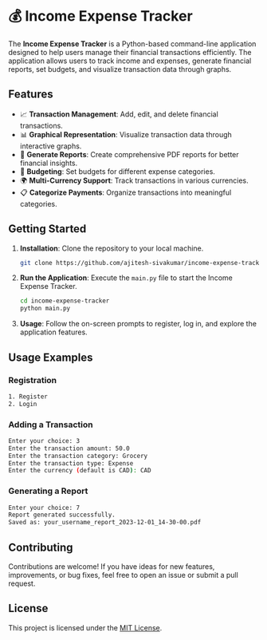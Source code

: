 
# 💰 Income Expense Tracker

The **Income Expense Tracker** is a Python-based command-line application designed to help users manage their financial transactions efficiently. The application allows users to track income and expenses, generate financial reports, set budgets, and visualize transaction data through graphs.

## Features

- 📈 **Transaction Management**: Add, edit, and delete financial transactions.
- 📊 **Graphical Representation**: Visualize transaction data through interactive graphs.
- 📄 **Generate Reports**: Create comprehensive PDF reports for better financial insights.
- 💼 **Budgeting**: Set budgets for different expense categories.
- 🌍 **Multi-Currency Support**: Track transactions in various currencies.
- 📋 **Categorize Payments**: Organize transactions into meaningful categories.

## Getting Started

1. **Installation**: Clone the repository to your local machine.

    ```bash
    git clone https://github.com/ajitesh-sivakumar/income-expense-tracker.git
    ```

2. **Run the Application**: Execute the `main.py` file to start the Income Expense Tracker.

    ```bash
    cd income-expense-tracker
    python main.py
    ```

3. **Usage**: Follow the on-screen prompts to register, log in, and explore the application features.

## Usage Examples

### Registration

```bash
1. Register
2. Login
```

### Adding a Transaction
```bash
Enter your choice: 3 
Enter the transaction amount: 50.0 
Enter the transaction category: Grocery 
Enter the transaction type: Expense 
Enter the currency (default is CAD): CAD
```

### Generating a Report

```bash
Enter your choice: 7
Report generated successfully. 
Saved as: your_username_report_2023-12-01_14-30-00.pdf
```

## Contributing
Contributions are welcome! If you have ideas for new features, improvements, or bug fixes, feel free to open an issue or submit a pull request.

## License
This project is licensed under the [MIT License](https://mit-license.org/).
